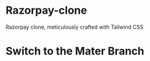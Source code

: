 # Razorpay-clone
 Razorpay clone, meticulously crafted with Tailwind CSS
 
 # Switch to the Mater Branch
